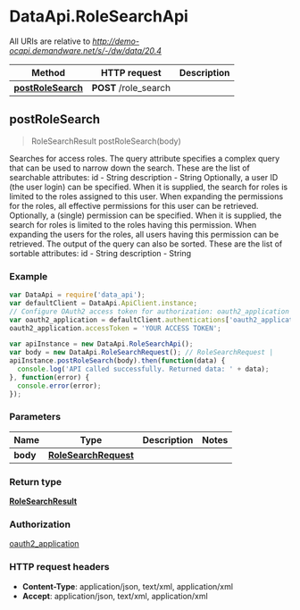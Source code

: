 # DataApi.RoleSearchApi

All URIs are relative to *http://demo-ocapi.demandware.net/s/-/dw/data/20.4*

Method | HTTP request | Description
------------- | ------------- | -------------
[**postRoleSearch**](RoleSearchApi.md#postRoleSearch) | **POST** /role_search | 



## postRoleSearch

> RoleSearchResult postRoleSearch(body)



Searches for access roles.  The query attribute specifies a complex query that can be used to narrow down the search. These are the list  of searchable attributes:    id - String  description - String    Optionally, a user ID (the user login) can be specified. When it is supplied, the search for roles is limited to the  roles assigned to this user. When expanding the permissions for the roles, all effective permissions for this user can be retrieved.   Optionally, a (single) permission can be specified. When it is supplied, the search for roles is limited to the  roles having this permission. When expanding the users for the roles, all users having this permission can be retrieved.   The output of the query can also be sorted. These are the list of sortable attributes:    id - String  description - String  

### Example

```javascript
var DataApi = require('data_api');
var defaultClient = DataApi.ApiClient.instance;
// Configure OAuth2 access token for authorization: oauth2_application
var oauth2_application = defaultClient.authentications['oauth2_application'];
oauth2_application.accessToken = 'YOUR ACCESS TOKEN';

var apiInstance = new DataApi.RoleSearchApi();
var body = new DataApi.RoleSearchRequest(); // RoleSearchRequest | 
apiInstance.postRoleSearch(body).then(function(data) {
  console.log('API called successfully. Returned data: ' + data);
}, function(error) {
  console.error(error);
});

```

### Parameters



Name | Type | Description  | Notes
------------- | ------------- | ------------- | -------------
 **body** | [**RoleSearchRequest**](RoleSearchRequest.md)|  | 

### Return type

[**RoleSearchResult**](RoleSearchResult.md)

### Authorization

[oauth2_application](../README.md#oauth2_application)

### HTTP request headers

- **Content-Type**: application/json, text/xml, application/xml
- **Accept**: application/json, text/xml, application/xml

